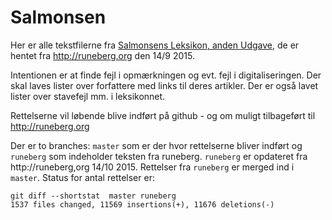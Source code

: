 # Salmonsen
Her er alle tekstfilerne fra [Salmonsens Leksikon, anden Udgave](http://runeberg.org/salmonsen/2/),
de er hentet fra http://runeberg.org den 14/9 2015.

Intentionen er at finde fejl i opmærkningen og evt. fejl i digitaliseringen. Der skal laves lister over
forfattere med links til deres artikler. Der er også lavet lister over stavefejl mm. i leksikonnet.

Rettelserne vil løbende blive indført på github - og om muligt tilbageført til http://runeberg.org

Der er to branches: `master` som er der hvor rettelserne bliver indført og `runeberg` som indeholder
teksten fra runeberg. `runeberg` er opdateret fra http://runeberg,org 14/10 2015. Rettelser fra
`runeberg` er merged ind i `master`. Status for antal rettelser er:

    git diff --shortstat  master runeberg
    1537 files changed, 11569 insertions(+), 11676 deletions(-)
